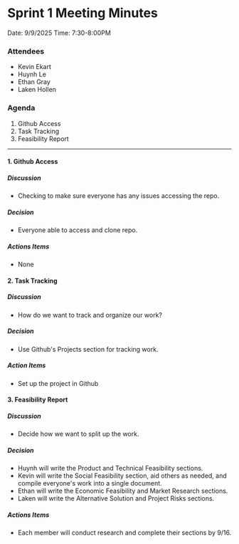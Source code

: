 # Sprint 1 Meeting Minutes
Date: 9/9/2025 
Time: 7:30-8:00PM

### Attendees
* Kevin Ekart
* Huynh Le
* Ethan Gray
* Laken Hollen

### Agenda
1. Github Access
2. Task Tracking
3. Feasibility Report

--------

#### 1. Github Access
##### Discussion
  * Checking to make sure everyone has any issues accessing the repo.
##### Decision
  * Everyone able to access and clone repo.
##### Actions Items
  * None

#### 2. Task Tracking
##### Discussion
  * How do we want to track and organize our work?
##### Decision
  * Use Github's Projects section for tracking work.
##### Action Items
  * Set up the project in Github

#### 3. Feasibility Report
##### Discussion
  * Decide how we want to split up the work.
##### Decision
  * Huynh will write the Product and Technical Feasibility sections.
  * Kevin will write the Social Feasibility section, aid others as needed, and compile everyone's work into a single document.
  * Ethan will write the Economic Feasibility and Market Research sections.
  * Laken will write the Alternative Solution and Project Risks sections.
##### Actions Items
  * Each member will conduct research and complete their sections by 9/16.